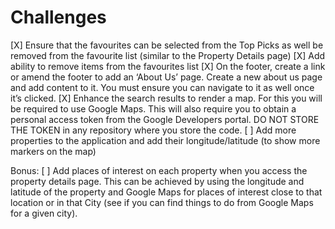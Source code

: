 # Challenges

[X] Ensure that the favourites can be selected from the Top Picks as well be removed from the favourite list (similar to the Property Details page)
[X] Add ability to remove items from the favourites list
[X] On the footer, create a link or amend the footer to add an ‘About Us’ page. Create a new about
us page and add content to it. You must ensure you can navigate to it as well once it’s clicked.
[X] Enhance the search results to render a map. For this you will be required to use Google Maps.
This will also require you to obtain a personal access token from the Google Developers portal. DO NOT STORE THE TOKEN in any repository where you store the code.
[ ] Add more properties to the application and add their longitude/latitude (to show more markers on the map)

Bonus:
[ ] Add places of interest on each property when you access the property details page. This can be achieved by using the longitude and latitude of the property and Google Maps for places of interest close to that location or in that City (see if you can find things to do from Google Maps for a given city).
